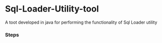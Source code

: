 Sql-Loader-Utility-tool
=======================
A toot developed in java for performing the functionality of Sql Loader utility

### Steps ###
